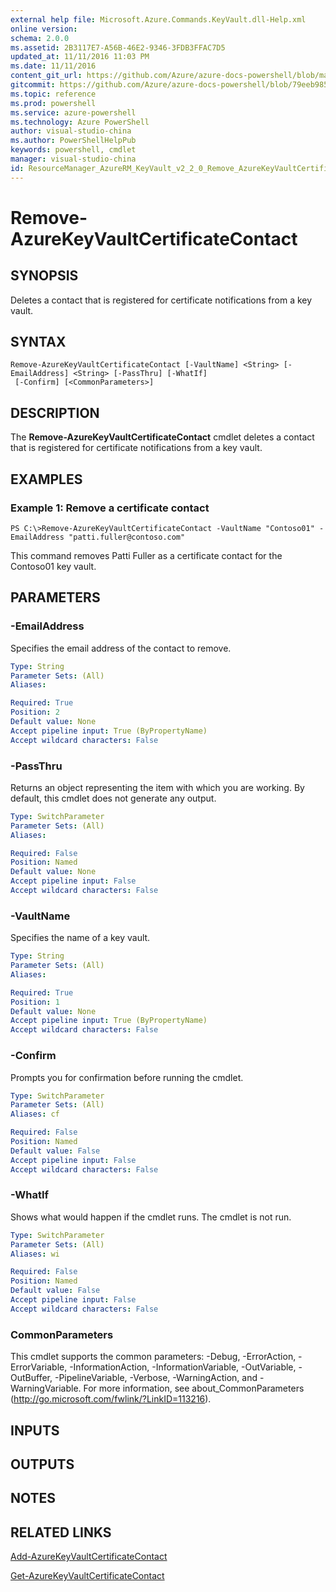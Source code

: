 ```yaml
---
external help file: Microsoft.Azure.Commands.KeyVault.dll-Help.xml
online version: 
schema: 2.0.0
ms.assetid: 2B3117E7-A56B-46E2-9346-3FDB3FFAC7D5
updated_at: 11/11/2016 11:03 PM
ms.date: 11/11/2016
content_git_url: https://github.com/Azure/azure-docs-powershell/blob/master/azureps-cmdlets-docs/ResourceManager/AzureRM.KeyVault/v2.2.0/Remove-AzureKeyVaultCertificateContact.md
gitcommit: https://github.com/Azure/azure-docs-powershell/blob/79eeb985ea480979357fb4695832a0c3d29a48bf/azureps-cmdlets-docs/ResourceManager/AzureRM.KeyVault/v2.2.0/Remove-AzureKeyVaultCertificateContact.md
ms.topic: reference
ms.prod: powershell
ms.service: azure-powershell
ms.technology: Azure PowerShell
author: visual-studio-china
ms.author: PowerShellHelpPub
keywords: powershell, cmdlet
manager: visual-studio-china
id: ResourceManager_AzureRM_KeyVault_v2_2_0_Remove_AzureKeyVaultCertificateContact_md
---
```


# Remove-AzureKeyVaultCertificateContact

## SYNOPSIS
Deletes a contact that is registered for certificate notifications from a key vault.

## SYNTAX

```
Remove-AzureKeyVaultCertificateContact [-VaultName] <String> [-EmailAddress] <String> [-PassThru] [-WhatIf]
 [-Confirm] [<CommonParameters>]
```

## DESCRIPTION
The **Remove-AzureKeyVaultCertificateContact** cmdlet deletes a contact that is registered for certificate notifications from a key vault.

## EXAMPLES

### Example 1: Remove a certificate contact
```
PS C:\>Remove-AzureKeyVaultCertificateContact -VaultName "Contoso01" -EmailAddress "patti.fuller@contoso.com"
```

This command removes Patti Fuller as a certificate contact for the Contoso01 key vault.

## PARAMETERS

### -EmailAddress
Specifies the email address of the contact to remove.

```yaml
Type: String
Parameter Sets: (All)
Aliases:

Required: True
Position: 2
Default value: None
Accept pipeline input: True (ByPropertyName)
Accept wildcard characters: False
```

### -PassThru
Returns an object representing the item with which you are working.
By default, this cmdlet does not generate any output.

```yaml
Type: SwitchParameter
Parameter Sets: (All)
Aliases:

Required: False
Position: Named
Default value: None
Accept pipeline input: False
Accept wildcard characters: False
```

### -VaultName
Specifies the name of a key vault.

```yaml
Type: String
Parameter Sets: (All)
Aliases:

Required: True
Position: 1
Default value: None
Accept pipeline input: True (ByPropertyName)
Accept wildcard characters: False
```

### -Confirm
Prompts you for confirmation before running the cmdlet.

```yaml
Type: SwitchParameter
Parameter Sets: (All)
Aliases: cf

Required: False
Position: Named
Default value: False
Accept pipeline input: False
Accept wildcard characters: False
```

### -WhatIf
Shows what would happen if the cmdlet runs.
The cmdlet is not run.

```yaml
Type: SwitchParameter
Parameter Sets: (All)
Aliases: wi

Required: False
Position: Named
Default value: False
Accept pipeline input: False
Accept wildcard characters: False
```

### CommonParameters
This cmdlet supports the common parameters: -Debug, -ErrorAction, -ErrorVariable, -InformationAction, -InformationVariable, -OutVariable, -OutBuffer, -PipelineVariable, -Verbose, -WarningAction, and -WarningVariable. For more information, see about_CommonParameters (http://go.microsoft.com/fwlink/?LinkID=113216).

## INPUTS

## OUTPUTS

## NOTES

## RELATED LINKS

[Add-AzureKeyVaultCertificateContact](xref:ResourceManager/AzureRM.KeyVault/v2.2.0/Add-AzureKeyVaultCertificateContact.md)

[Get-AzureKeyVaultCertificateContact](xref:ResourceManager/AzureRM.KeyVault/v2.2.0/Get-AzureKeyVaultCertificateContact.md)
